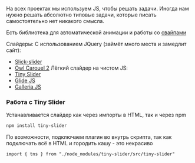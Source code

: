 
На всех проектах мы используем JS, чтобы решать задачи. Иногда нам нужно решать абсолютно типовые задачи, которые писать самостоятельно нет никакого смысла.

Есть библиотека для автоматической анимации и работы со [свайпами](https://hammerjs.github.io/)

Слайдеры:
С использованием JQuery (займёт много места и замедлит сайт):
- [Slick-slider](https://kenwheeler.github.io/slick/)
- [Owl Carouel 2](https://owlcarousel2.github.io/OwlCarousel2/)
Лёгкий слайдер на чистом JS:
- [Tiny Slider](https://github.com/ganlanyuan/tiny-slider)
- [Glide JS](https://glidejs.com)
- [Galleria JS](https://galleriajs.github.io)

### Работа с Tiny Slider

Устанавливается слайдер как через импорты в HTML, так и через npm

```bash
npm install tiny-slider
```

По возможности, подключаем плагин во внутрь скрипта, так как подключать всё в HTML и городить кашу - это некрасиво 

```JS
import { tns } from "./node_modules/tiny-slider/src/tiny-slider"
```
